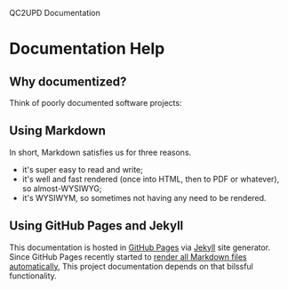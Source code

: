 QC2UPD Documentation

# Documentation Help

## Why documentized?

Think of poorly documented software projects:

## Using Markdown

In short, Markdown satisfies us for three reasons.

* it's super easy to read and write;
* it's well and fast rendered (once into HTML, then to PDF or whatever), so almost-WYSIWYG;
* it's WYSIWYM, so sometimes not having any need to be rendered.

## Using GitHub Pages and Jekyll

This documentation is hosted in [GitHub Pages](https://pages.github.com) via [Jekyll](https://help.github.com/articles/about-github-pages-and-jekyll/) site generator. Since GitHub Pages recently started to [render all Markdown files automatically](https://github.com/blog/2289-publishing-with-github-pages-now-as-easy-as-1-2-3), This project documentation depends on that bilssful functionality.
